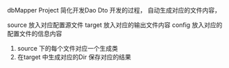dbMapper Project
简化开发Dao Dto 开发的过程， 自动生成对应的文件内容，

source 放入对应配置源文件
target 放入对应的输出文件内容
config 放入对应的配置文件的信息内容

1. source 下的每个文件对应一个生成类
2. 在target 中生成对应的Dir 保存对应的结果